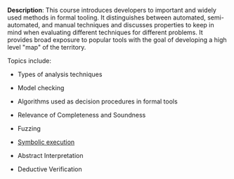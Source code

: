 **Description**: This course introduces developers to important and widely used methods in formal tooling. It distinguishes between automated, semi-automated, and manual techniques and discusses properties to keep in mind when evaluating different techniques for different problems. It provides broad exposure to popular tools with the goal of developing a high level "map" of the territory.

Topics include:
- Types of analysis techniques
- Model checking
- Algorithms used as decision procedures in formal tools
- Relevance of Completeness and Soundness
- Fuzzing
- [Symbolic execution](/courses/2_Approaches_Modeling_Verification/content/symbolic_execution.md)

- Abstract Interpretation
- Deductive Verification